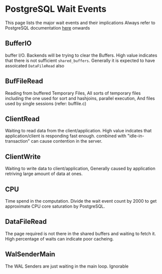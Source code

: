 # PostgreSQL Wait Events
This page lists the major wait events and their implications
Always refer to PostgreSQL documentation [here](https://www.postgresql.org/docs/current/monitoring-stats.html#WAIT-EVENT-ACTIVITY-TABLE) onwards

## BufferIO
buffer I/O. Backends will be trying to clear the Buffers. High value indicates that there is not sufficient `shared_buffers`. Generally it is expected to have assoicated `DataFileRead` also

## BufFileRead
Reading from buffered Temporary Files, All sorts of temporary files including the one used for sort and hashjoins, parallel execution, And files used by single sessions (refer: buffile.c)

## ClientRead
Waiting to read data from the client/application. High value indcates that application/client is responding fast enough. combined with "idle-in-transaction" can cause contention in the server.

## ClientWrite
Waiting to write data to client/application, Generally caused by application retriving large amount of data at ones.

## CPU
Time spend in the computation. Divide the wait event count by 2000 to get approximate CPU core saturation by PostgreSQL.

## DataFileRead
The page required is not there in the shared buffers and waiting to fetch it. High percentage of waits can indicate poor cacheing.

## WalSenderMain
The WAL Senders are just waiting in the main loop. Ignorable

